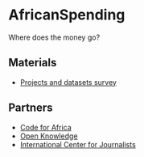 # AfricanSpending

Where does the money go?

## Materials

* [Projects and datasets
  survey](https://docs.google.com/spreadsheets/d/1o7OM-UL9hbX3fRkGQUcDEFIAHTOmxnu-pQI_2tKFHos/edit#gid=0)


## Partners

* [Code for Africa](http://codeforafrica.org)
* [Open Knowledge](http://okfn.org)
* [International Center for Journalists](http://icfj.org)
